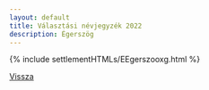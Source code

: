 ```yaml
---
layout: default
title: Választási névjegyzék 2022
description: Égerszög
---
```


{% include settlementHTMLs/EEgerszooxg.html %}

[Vissza](./)